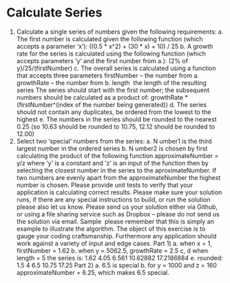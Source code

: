 # Calculate Series

1) Calculate a single series of numbers given the following requirements:
a. The first number is calculated given the following function (which accepts a parameter ‘x’):
((0.5 * x^2) + (30 * x) + 10) / 25
b. A growth rate for the series is calculated using the following function (which accepts parameters ‘y’ and the first number from a.):
(2% of y)/25/(firstNumber)
c. The overall series is calculated using a function that accepts three parameters firstNumber – the number from a.
growthRate – the number from b.
length ­ the length of the resulting series
The series should start with the first number; the subsequent numbers should be calculated as a product of:
growthRate * (firstNumber^(index of the number being generated))
d. The series should not contain any duplicates, be ordered from the lowest to the highest e. The numbers in the series should be rounded to the nearest 0.25 (so 10.63 should be rounded to 10.75, 12.12 should be rounded to 12.00)
2) Select two ‘special’ numbers from the series:
a. N umber1 is the third largest number in the ordered series
b. N umber2 is chosen by first calculating the product of the following function
approximateNumber = y/z
where ‘y’ is a constant
and ‘z’ is an input of the function
then by selecting the closest number in the series to the aproximateNumber. If two numbers are evenly apart from the approximateNumber the highest number is chosen.
Please provide unit tests to verify that your application is calculating correct results.
Please make sure your solution runs, if there are any special instructions to build, or run the solution please also let us know.
Please send us your solution either via Github, or using a file sharing service such as Dropbox – please do not send us the solution via email.
 Sample ­ please remember that this is simply an example to illustrate the algorithm. The object of this exercise is to gauge your coding craftsmanship. Furthermore any application should work against a variety of input and edge cases.
Part 1)
a. when x = 1, firstNumber = 1.62
b. when y = 5062.5, growthRate = 2.5 c, d when length = 5 the series is:
1.62
4.05
6.561 10.62882 17.2186884
e. rounded:
1.5
4
6.5 10.75 17.25
Part 2)
a. 6.5 is special
b. for y = 1000 and z = 160
approximateNumber = 6.25, which makes 6.5 special.

